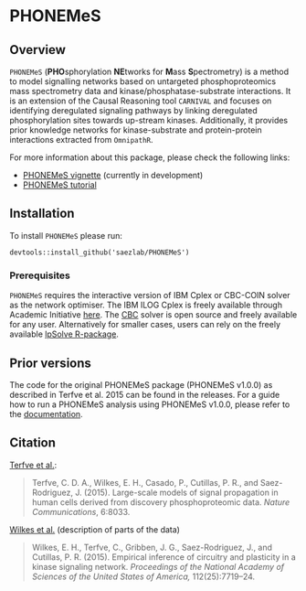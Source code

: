 # PHONEMeS
## Overview

`PHONEMeS` (**PHO**sphorylation **NE**tworks for **M**ass **S**pectrometry) is a method to model signalling networks based on untargeted phosphoproteomics mass spectrometry data and kinase/phosphatase-substrate interactions. 
It is an extension of the Causal Reasoning tool `CARNIVAL` and focuses on identifying deregulated
signaling pathways by linking deregulated phosphorylation sites towards up-stream kinases. Additionally,
it provides prior knowledge networks for kinase-substrate and protein-protein interactions extracted
from `OmnipathR`.

For more information about this package, please check the following links:

- [PHONEMeS vignette](https://github.com/saezlab/PHONEMeS/blob/master/vignettes/PHONEMeS.Rmd) (currently in development)
- [PHONEMeS tutorial](https://github.com/saezlab/PHONEMeS/blob/master/vignettes/tutorial.md)


## Installation

To install `PHONEMeS` please run:
```
devtools::install_github('saezlab/PHONEMeS')
```

### Prerequisites

`PHONEMeS` requires the interactive version of IBM Cplex or CBC-COIN solver as the network 
optimiser. The IBM ILOG Cplex is freely available through Academic Initiative [here](https://www.ibm.com/products/ilog-cplex-optimization-studio). The [CBC](https://projects.coin-or.org/Cbc) solver is open source and freely available
for any user. Alternatively for smaller cases, users can rely on the freely available 
[lpSolve R-package](https://cran.r-project.org/web/packages/lpSolve/index.html). 


## Prior versions

The code for the original PHONEMeS package (PHONEMeS v1.0.0) as described in Terfve et al. 2015 can be found in the releases.
For a guide how to run a PHONEMeS analysis using PHONEMeS v1.0.0, please refer to the [documentation](https://saezlab.github.io/PHONEMeS).


## Citation

[Terfve et al.](http://www.nature.com/articles/ncomms9033):

> Terfve, C. D. A., Wilkes, E. H., Casado, P., Cutillas, P. R., and Saez-Rodriguez, J. (2015). Large-scale models of signal propagation in human cells derived from discovery phosphoproteomic data. *Nature Communications*, 6:8033.

[Wilkes et al.](http://www.pnas.org/content/112/25/7719.abstract) (description of parts of the data)

> Wilkes, E. H., Terfve, C., Gribben, J. G., Saez-Rodriguez, J., and Cutillas, P. R. (2015). Empirical inference of circuitry and plasticity in a kinase signaling network. *Proceedings of the National Academy of Sciences of the United States of America,* 112(25):7719–24.


